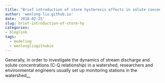 ```yaml
---
title: "Brief introduction of storm hysteresis effects in solute concentration-stream discharge (C-Q) relationship"
author: 'wenlong-liu.github.io'
date: '2018-02-25'
slug: brief-introduction-of-storm-hy
categories:
- bloglink
tags:
  - modeling
  - wenlongliugithubio
---
```


Generally, in order to investigate the dynamics of stream discharge and solute concentrations (C-Q relationship) in a watershed, researchers and environmental engineers usually set up monitoring stations in the watershed[... <i class="fas fa-external-link-alt"></i>](https://wenlong-liu.github.io/post/brief-introduction-of-storm-hysteresis-in-solute-concentration-stream-discharge-c-q-relationship/)


